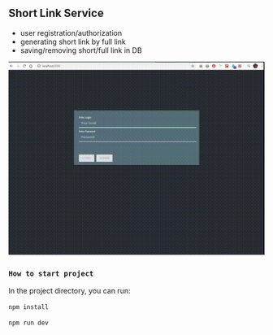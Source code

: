 ## Short Link Service

- user registration/authorization
- generating short link by full link
- saving/removing short/full link in DB

![](https://github.com/komplekt17/Test-Tasks/blob/master/gifs/short-link.gif)

### `How to start project`

In the project directory, you can run:

`npm install`

`npm run dev`
